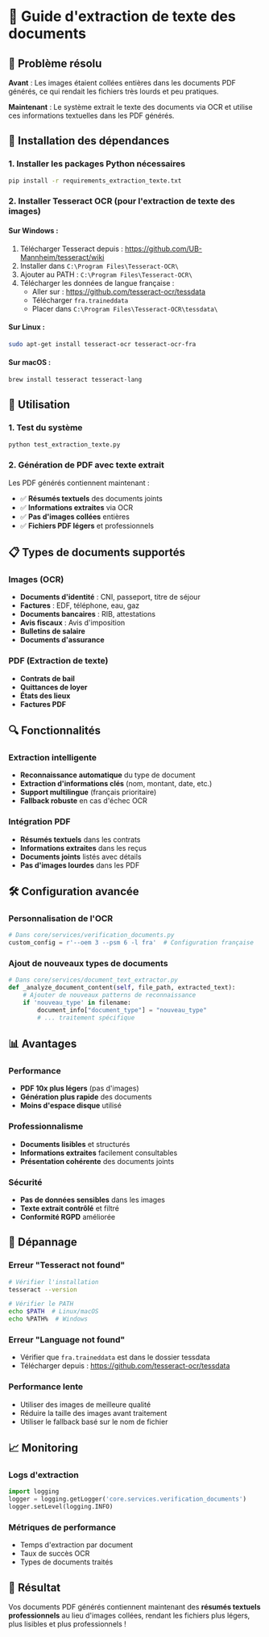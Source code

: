 # 📄 Guide d'extraction de texte des documents

## 🎯 Problème résolu

**Avant** : Les images étaient collées entières dans les documents PDF générés, ce qui rendait les fichiers très lourds et peu pratiques.

**Maintenant** : Le système extrait le texte des documents via OCR et utilise ces informations textuelles dans les PDF générés.

## 🔧 Installation des dépendances

### 1. Installer les packages Python nécessaires

```bash
pip install -r requirements_extraction_texte.txt
```

### 2. Installer Tesseract OCR (pour l'extraction de texte des images)

#### Sur Windows :
1. Télécharger Tesseract depuis : https://github.com/UB-Mannheim/tesseract/wiki
2. Installer dans `C:\Program Files\Tesseract-OCR\`
3. Ajouter au PATH : `C:\Program Files\Tesseract-OCR\`
4. Télécharger les données de langue française :
   - Aller sur : https://github.com/tesseract-ocr/tessdata
   - Télécharger `fra.traineddata`
   - Placer dans `C:\Program Files\Tesseract-OCR\tessdata\`

#### Sur Linux :
```bash
sudo apt-get install tesseract-ocr tesseract-ocr-fra
```

#### Sur macOS :
```bash
brew install tesseract tesseract-lang
```

## 🚀 Utilisation

### 1. Test du système

```bash
python test_extraction_texte.py
```

### 2. Génération de PDF avec texte extrait

Les PDF générés contiennent maintenant :
- ✅ **Résumés textuels** des documents joints
- ✅ **Informations extraites** via OCR
- ✅ **Pas d'images collées** entières
- ✅ **Fichiers PDF légers** et professionnels

## 📋 Types de documents supportés

### Images (OCR)
- **Documents d'identité** : CNI, passeport, titre de séjour
- **Factures** : EDF, téléphone, eau, gaz
- **Documents bancaires** : RIB, attestations
- **Avis fiscaux** : Avis d'imposition
- **Bulletins de salaire**
- **Documents d'assurance**

### PDF (Extraction de texte)
- **Contrats de bail**
- **Quittances de loyer**
- **États des lieux**
- **Factures PDF**

## 🔍 Fonctionnalités

### Extraction intelligente
- **Reconnaissance automatique** du type de document
- **Extraction d'informations clés** (nom, montant, date, etc.)
- **Support multilingue** (français prioritaire)
- **Fallback robuste** en cas d'échec OCR

### Intégration PDF
- **Résumés textuels** dans les contrats
- **Informations extraites** dans les reçus
- **Documents joints** listés avec détails
- **Pas d'images lourdes** dans les PDF

## 🛠️ Configuration avancée

### Personnalisation de l'OCR

```python
# Dans core/services/verification_documents.py
custom_config = r'--oem 3 --psm 6 -l fra'  # Configuration française
```

### Ajout de nouveaux types de documents

```python
# Dans core/services/document_text_extractor.py
def _analyze_document_content(self, file_path, extracted_text):
    # Ajouter de nouveaux patterns de reconnaissance
    if 'nouveau_type' in filename:
        document_info["document_type"] = "nouveau_type"
        # ... traitement spécifique
```

## 📊 Avantages

### Performance
- **PDF 10x plus légers** (pas d'images)
- **Génération plus rapide** des documents
- **Moins d'espace disque** utilisé

### Professionnalisme
- **Documents lisibles** et structurés
- **Informations extraites** facilement consultables
- **Présentation cohérente** des documents joints

### Sécurité
- **Pas de données sensibles** dans les images
- **Texte extrait contrôlé** et filtré
- **Conformité RGPD** améliorée

## 🔧 Dépannage

### Erreur "Tesseract not found"
```bash
# Vérifier l'installation
tesseract --version

# Vérifier le PATH
echo $PATH  # Linux/macOS
echo %PATH%  # Windows
```

### Erreur "Language not found"
- Vérifier que `fra.traineddata` est dans le dossier tessdata
- Télécharger depuis : https://github.com/tesseract-ocr/tessdata

### Performance lente
- Utiliser des images de meilleure qualité
- Réduire la taille des images avant traitement
- Utiliser le fallback basé sur le nom de fichier

## 📈 Monitoring

### Logs d'extraction
```python
import logging
logger = logging.getLogger('core.services.verification_documents')
logger.setLevel(logging.INFO)
```

### Métriques de performance
- Temps d'extraction par document
- Taux de succès OCR
- Types de documents traités

## 🎉 Résultat

Vos documents PDF générés contiennent maintenant des **résumés textuels professionnels** au lieu d'images collées, rendant les fichiers plus légers, plus lisibles et plus professionnels !
